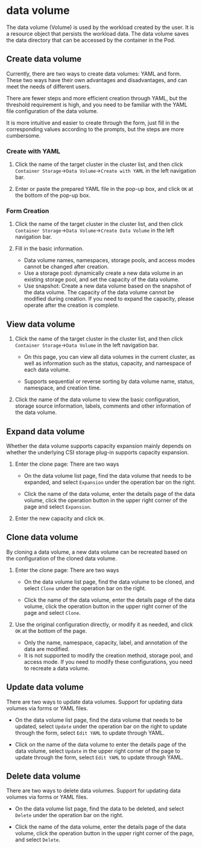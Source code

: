 # data volume

The data volume (Volume) is used by the workload created by the user. It is a resource object that persists the workload data. The data volume saves the data directory that can be accessed by the container in the Pod.

## Create data volume

Currently, there are two ways to create data volumes: YAML and form. These two ways have their own advantages and disadvantages, and can meet the needs of different users.

There are fewer steps and more efficient creation through YAML, but the threshold requirement is high, and you need to be familiar with the YAML file configuration of the data volume.

It is more intuitive and easier to create through the form, just fill in the corresponding values ​​according to the prompts, but the steps are more cumbersome.

### Create with YAML

1. Click the name of the target cluster in the cluster list, and then click `Container Storage`->`Data Volume`->`Create with YAML` in the left navigation bar.

    

2. Enter or paste the prepared YAML file in the pop-up box, and click `OK` at the bottom of the pop-up box.

    

### Form Creation

1. Click the name of the target cluster in the cluster list, and then click `Container Storage`->`Data Volume`->`Create Data Volume` in the left navigation bar.

    

2. Fill in the basic information.

    - Data volume names, namespaces, storage pools, and access modes cannot be changed after creation.
    - Use a storage pool: dynamically create a new data volume in an existing storage pool, and set the capacity of the data volume.
    - Use snapshot: Create a new data volume based on the snapshot of the data volume. The capacity of the data volume cannot be modified during creation. If you need to expand the capacity, please operate after the creation is complete.

        

## View data volume

1. Click the name of the target cluster in the cluster list, and then click `Container Storage`->`Data Volume` in the left navigation bar.

    - On this page, you can view all data volumes in the current cluster, as well as information such as the status, capacity, and namespace of each data volume.

    - Supports sequential or reverse sorting by data volume name, status, namespace, and creation time.

        

2. Click the name of the data volume to view the basic configuration, storage source information, labels, comments and other information of the data volume.

    

## Expand data volume

Whether the data volume supports capacity expansion mainly depends on whether the underlying CSI storage plug-in supports capacity expansion.

1. Enter the clone page: There are two ways

    - On the data volume list page, find the data volume that needs to be expanded, and select `Expansion` under the operation bar on the right.

        

    - Click the name of the data volume, enter the details page of the data volume, click the operation button in the upper right corner of the page and select `Expansion`.

        

2. Enter the new capacity and click `OK`.

    

## Clone data volume

By cloning a data volume, a new data volume can be recreated based on the configuration of the cloned data volume.

1. Enter the clone page: There are two ways

    - On the data volume list page, find the data volume to be cloned, and select `Clone` under the operation bar on the right.

        

    - Click the name of the data volume, enter the details page of the data volume, click the operation button in the upper right corner of the page and select `Clone`.

        

2. Use the original configuration directly, or modify it as needed, and click `OK` at the bottom of the page.

    - Only the name, namespace, capacity, label, and annotation of the data are modified.
    - It is not supported to modify the creation method, storage pool, and access mode. If you need to modify these configurations, you need to recreate a data volume.

        

## Update data volume

There are two ways to update data volumes. Support for updating data volumes via forms or YAML files.

- On the data volume list page, find the data volume that needs to be updated, select `Update` under the operation bar on the right to update through the form, select `Edit YAML` to update through YAML.

    

- Click on the name of the data volume to enter the details page of the data volume, select `Update` in the upper right corner of the page to update through the form, select `Edit YAML` to update through YAML.

    

## Delete data volume

There are two ways to delete data volumes. Support for updating data volumes via forms or YAML files.

- On the data volume list page, find the data to be deleted, and select `Delete` under the operation bar on the right.

    

- Click the name of the data volume, enter the details page of the data volume, click the operation button in the upper right corner of the page, and select `Delete`.

    